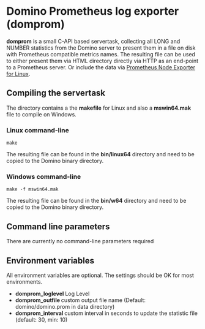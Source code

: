 # Domino Prometheus log exporter (domprom)

**domprom** is a small C-API based servertask, collecting all LONG and NUMBER statistics from the Domino server to present them in a file on disk with Prometheus compatible metrics names.
The resulting file can be used to either present them via HTML directory directly via HTTP as an end-point to a Prometheus server. Or include the data via [Prometheus Node Exporter for Linux](https://prometheus.io/docs/guides/node-exporter/).


## Compiling the servertask

The directory contains a the **makefile** for Linux and also a **mswin64.mak** file to compile on Windows.


### Linux command-line

```
make
```

The resulting file can be found in the **bin/linux64** directory and need to be copied to the Domino binary directory.

### Windows command-line

```
make -f mswin64.mak
```

The resulting file can be found in the **bin/w64** directory and need to be copied to the Domino binary directory.


## Command line parameters

There are currently no command-line parameters required


## Environment variables

All environment variables are optional. The settings should be OK for most environments.

- **domprom_loglevel <n>** Log Level
- **domprom_outfile <filename>** custom output file name (Default: domino/domino.prom in data directory)
- **domprom_interval <sec>** custom interval in seconds to update the statistic file (default: 30, min: 10)
